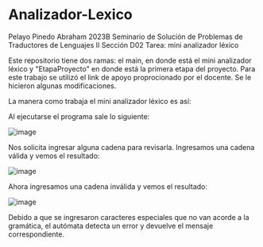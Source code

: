 # Analizador-Lexico
Pelayo Pinedo Abraham
2023B
Seminario de Solución de Problemas de Traductores de Lenguajes II
Sección D02
Tarea: mini analizador léxico

Este repositorio tiene dos ramas: el main, en donde está el mini analizador léxico y "EtapaProyecto" en donde está la primera etapa del proyecto.
Para este trabajo se utilizó el link de apoyo proprocionado por el docente. Se le hicieron algunas modificaciones.

La manera como trabaja el mini analizador léxico es así:

Al ejecutarse el programa sale lo siguiente:

![image](https://github.com/AbrahamPP2000/Analizador-Lexico/assets/97979648/4994d96f-9d85-41e3-96e5-b436bf8486fb)

Nos solicita ingresar alguna cadena para revisarla. Ingresamos una cadena válida y vemos el resultado:

![image](https://github.com/AbrahamPP2000/Analizador-Lexico/assets/97979648/d0580b0a-f1ab-4dcf-b56d-6d8d5f93c4bc)


Ahora ingresamos una cadena inválida y vemos el resultado:

![image](https://github.com/AbrahamPP2000/Analizador-Lexico/assets/97979648/cfccedee-e9b9-4b4b-81a2-07d272be9546)


Debido a que se ingresaron caracteres especiales que no van acorde a la gramática, el autómata detecta un error y devuelve el mensaje correspondiente.

